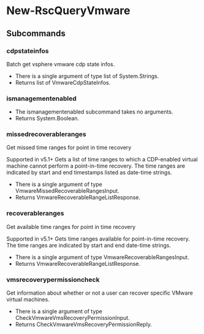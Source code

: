 # New-RscQueryVmware
## Subcommands
### cdpstateinfos
Batch get vsphere vmware cdp state infos.

- There is a single argument of type list of System.Strings.
- Returns list of VmwareCdpStateInfos.
### ismanagementenabled
- The ismanagementenabled subcommand takes no arguments.
- Returns System.Boolean.
### missedrecoverableranges
Get missed time ranges for point in time recovery

Supported in v5.1+
Gets a list of time ranges to which a CDP-enabled virtual machine cannot perform a point-in-time recovery. The time ranges are indicated by start and end timestamps listed as date-time strings.

- There is a single argument of type VmwareMissedRecoverableRangesInput.
- Returns VmwareRecoverableRangeListResponse.
### recoverableranges
Get available time ranges for point in time recovery

Supported in v5.1+
Gets time ranges available for point-in-time recovery. The time ranges are indicated by start and end date-time strings.

- There is a single argument of type VmwareRecoverableRangesInput.
- Returns VmwareRecoverableRangeListResponse.
### vmsrecoverypermissioncheck
Get information about whether or not a user can recover specific VMware virtual machines.

- There is a single argument of type CheckVmwareVmsRecoveryPermissionInput.
- Returns CheckVmwareVmsRecoveryPermissionReply.
